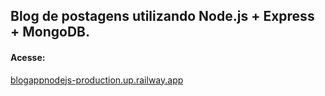 ## Blog de postagens utilizando Node.js + Express + MongoDB.
<h4>Acesse:</h4>
<a href="blogappnodejs-production.up.railway.app" target="_blank">blogappnodejs-production.up.railway.app</a>
